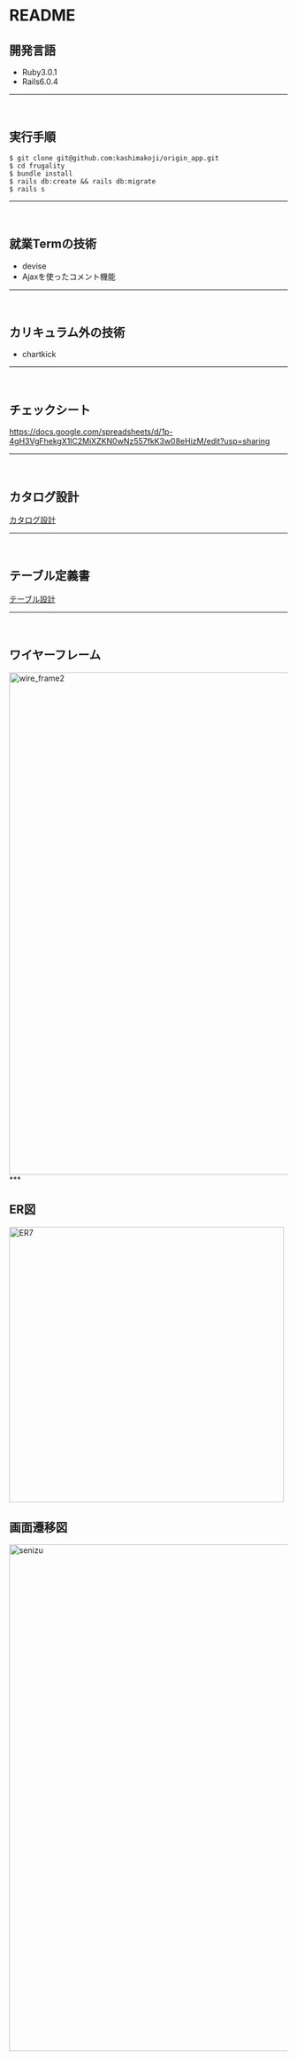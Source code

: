 # README

## 開発言語
* Ruby3.0.1
* Rails6.0.4
***
<br />

## 実行手順
```
$ git clone git@github.com:kashimakoji/origin_app.git
$ cd frugality
$ bundle install
$ rails db:create && rails db:migrate
$ rails s
```
***
<br />

## 就業Termの技術
* devise
* Ajaxを使ったコメント機能
***
<br />

## カリキュラム外の技術
* chartkick
***
<br />

## チェックシート
https://docs.google.com/spreadsheets/d/1p-4gH3VgFhekgX1lC2MiXZKN0wNz557fkK3w08eHizM/edit?usp=sharing
***
<br />

## カタログ設計
[カタログ設計](https://docs.google.com/spreadsheets/d/1p-4gH3VgFhekgX1lC2MiXZKN0wNz557fkK3w08eHizM/edit?usp=sharing)
***
<br />

## テーブル定義書
[テーブル設計](https://docs.google.com/spreadsheets/d/1p-4gH3VgFhekgX1lC2MiXZKN0wNz557fkK3w08eHizM/edit?usp=sharing)
***
<br />

## ワイヤーフレーム
<img width="907" alt="wire_frame2" src="https://user-images.githubusercontent.com/84718987/148703890-92808ced-e760-4711-8112-287e18e35c69.png">
***
<br />

## ER図
<img width="497" alt="ER7" src="https://user-images.githubusercontent.com/84718987/148051638-f00e691a-e99d-441f-81de-7634971d5491.png">

<br />

## 画面遷移図
<img width="915" alt="senizu" src="https://user-images.githubusercontent.com/84718987/148704161-f3ff566f-a45b-4282-9009-9c064576e8db.png">

<br />
